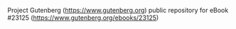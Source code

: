 Project Gutenberg (https://www.gutenberg.org) public repository for eBook #23125 (https://www.gutenberg.org/ebooks/23125)

